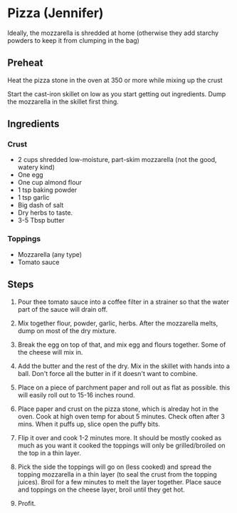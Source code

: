 # Pizza (Jennifer)

Ideally, the mozzarella is shredded at home (otherwise they add starchy powders to keep it from clumping in the bag)

## Preheat

Heat the pizza stone in the oven at 350 or more while mixing up the crust

Start the cast-iron skillet on low as you start getting out ingredients. Dump the mozzarella in the skillet first thing.

## Ingredients

### Crust

- 2 cups shredded low-moisture, part-skim mozzarella (not the good, watery kind)
- One egg
- One cup almond flour
- 1 tsp baking powder
- 1 tsp garlic
- Big dash of salt
- Dry herbs to taste. 
- 3-5 Tbsp butter

### Toppings

- Mozzarella (any type)
- Tomato sauce

## Steps

1. Pour thee tomato sauce into a coffee filter in a strainer so that the water part of the sauce will drain off.

2. Mix together flour, powder, garlic, herbs.  After the mozzarella melts, dump on most of the dry mixture.   

3. Break the egg on top of that, and mix egg and flours together. Some of the cheese will mix in.   

4. Add the butter and the rest of the dry. Mix in the skillet with hands into a ball. Don't force all the butter in if it doesn't want to combine.

5. Place on a piece of parchment paper and roll out as flat as possible. this will easily roll out to 15-16 inches round. 

6. Place paper and crust on the pizza stone, which is alreday hot in the oven. Cook at high oven temp for about 5 minutes.  Check often after 3 mins.  When it puffs up, slice open the puffy bits.

7. Flip it over and cook 1-2 minutes more.  It should be mostly cooked as much as you want it cooked the toppings will only be grilled/broiled on the top in a thin layer.

8. Pick the side the toppings will go on (less cooked) and spread the topping mozzarella in a thin layer (to seal the crust from the topping juices). Broil for a few minutes to melt the layer together. Place sauce and toppings on the cheese layer, broil until they get hot.

9. Profit.
